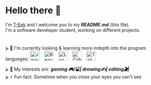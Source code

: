 <h1> Hello there 👋</h1>
<div>I'm <a href="https://github.com/T-Eek">T-Eek</a></b> and I welcome you to my <b><i>README.md</i></b> (this file).<br></div>
I'm a software developer student, working on different projects.<br>
  
  #
  <div>
    ⮚ 🌱 I'm currently looking & learning more indepth into the program langueges:
      <img align="auto" alt="JavaScript" width="30px" style="padding-right:10px"
        src="https://cdn.jsdelivr.net/gh/devicons/devicon/icons/javascript/javascript-original.svg" />
      <img align="auto" alt="React" width="30px" style="padding-right:10px"
        src="https://cdn.jsdelivr.net/gh/devicons/devicon/icons/react/react-original-wordmark.svg" />
      <img align="auto" alt="Lua" width="30px" style="padding-right:10px"
        src="https://cdn.jsdelivr.net/gh/devicons/devicon/icons/lua/lua-plain-wordmark.svg" />
      <img align="auto" alt="Csharp" width="30px" style="padding-right:10px"
        src="https://cdn.jsdelivr.net/gh/devicons/devicon/icons/csharp/csharp-original.svg" />
      <img align="auto" alt="Tailwindcss" width="30px" style="padding-right:10px"
        src="https://cdn.jsdelivr.net/gh/devicons/devicon/icons/tailwindcss/tailwindcss-original-wordmark.svg" />
  </div>
          
⮚ 👯 My interests are: <b><i>gaming 🎮/💻| drawing✍| editing🎬|</i></b><br>
⮚ ⚡ Fun fact: Sometime when you close your eyes you can't see


<!--
**T-Eek/T-Eek** is a ✨ _special_ ✨ repository because its `README.md` (this file) appears on your GitHub profile.

Here are some ideas to get you started:

- 🔭 I’m currently working on ...
- 🌱 I’m currently learning ...
- 👯 I’m looking to collaborate on ...
- 🤔 I’m looking for help with ...
- 💬 Ask me about ...
- 📫 How to reach me: ...
- 😄 Pronouns: ...
-->
